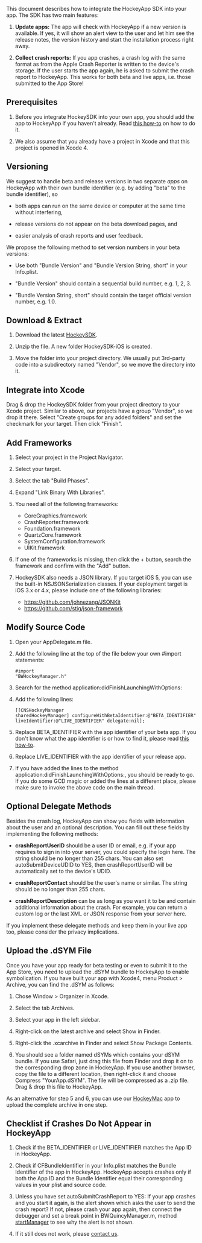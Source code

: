 This document describes how to integrate the HockeyApp SDK into your app. The SDK has two main features:

1. **Update apps:** The app will check with HockeyApp if a new version is available. If yes, it will show an alert view to the user and let him see the release notes, the version history and start the installation process right away. 

2. **Collect crash reports:** If you app crashes, a crash log with the same format as from the Apple Crash Reporter is written to the device's storage. If the user starts the app again, he is asked to submit the crash report to HockeyApp. This works for both beta and live apps, i.e. those submitted to the App Store!

## Prerequisites

1. Before you integrate HockeySDK into your own app, you should add the app to HockeyApp if you haven't already. Read [this how-to](http://support.hockeyapp.net/kb/how-tos/how-to-create-a-new-app) on how to do it.

2. We also assume that you already have a project in Xcode and that this project is opened in Xcode 4.

## Versioning

We suggest to handle beta and release versions in two separate *apps* on HockeyApp with their own bundle identifier (e.g. by adding "beta" to the bundle identifier), so

* both apps can run on the same device or computer at the same time without interfering,

* release versions do not appear on the beta download pages, and

* easier analysis of crash reports and user feedback.

We propose the following method to set version numbers in your beta versions:

* Use both "Bundle Version" and "Bundle Version String, short" in your Info.plist.

* "Bundle Version" should contain a sequential build number, e.g. 1, 2, 3.

* "Bundle Version String, short" should contain the target official version number, e.g. 1.0.

## Download & Extract

1. Download the latest [HockeySDK](https://github.com/codenauts/HockeySDK-iOS/downloads).

2. Unzip the file. A new folder HockeySDK-iOS is created.

3. Move the folder into your project directory. We usually put 3rd-party code into a subdirectory named "Vendor", so we move the directory into it.

## Integrate into Xcode

Drag & drop the HockeySDK folder from your project directory to your Xcode project. Similar to above, our projects have a group "Vendor", so we drop it there. Select "Create groups for any added folders" and set the checkmark for your target. Then click "Finish".

## Add Frameworks

1. Select your project in the Project Navigator.

2. Select your target.

3. Select the tab "Build Phases".

4. Expand "Link Binary With Libraries".

5. You need all of the following frameworks:

    * CoreGraphics.framework
    * CrashReporter.framework
    * Foundation.framework
    * QuartzCore.framework
    * SystemConfiguration.framework
    * UIKit.framework

6. If one of the frameworks is missing, then click the + button, search the framework and confirm with the "Add" button.

7. HockeySDK also needs a JSON library. If you target iOS 5, you can use the built-in NSJSONSerialization classes. If your deployment target is iOS 3.x or 4.x, please include one of the following libraries:

	* https://github.com/johnezang/JSONKit
	* https://github.com/stig/json-framework

## Modify Source Code

1. Open your AppDelegate.m file.

2. Add the following line at the top of the file below your own #import statements:<pre><code>#import "BWHockeyManager.h"</code></pre>

3. Search for the method application:didFinishLaunchingWithOptions:

4. Add the following lines:<pre><code>[[CNSHockeyManager sharedHockeyManager] configureWithBetaIdentifier:@"BETA_IDENTIFIER" 
                                                         liveIdentifier:@"LIVE_IDENTIFIER"
                                                               delegate:nil];</code></pre>
    
5. Replace BETA_IDENTIFIER with the app identifier of your beta app. If you don't know what the app identifier is or how to find it, please read [this how-to](http://support.hockeyapp.net/kb/how-tos/how-to-find-the-app-identifier). 

6. Replace LIVE_IDENTIFIER with the app identifier of your release app.

7. If you have added the lines to the method application:didFinishLaunchingWithOptions:, you should be ready to go. If you do some GCD magic or added the lines at a different place, please make sure to invoke the above code on the main thread. 

## Optional Delegate Methods

Besides the crash log, HockeyApp can show you fields with information about the user and an optional description. You can fill out these fields by implementing the following methods:

* **crashReportUserID** should be a user ID or email, e.g. if your app requires to sign in into your server, you could specify the login here. The string should be no longer than 255 chars. You can also set autoSubmitDeviceUDID to YES, then crashReportUserID will be automatically set to the device's UDID. 

* **crashReportContact** should be the user's name or similar. The string should be no longer than 255 chars.

* **crashReportDescription** can be as long as you want it to be and contain additional information about the 
crash. For example, you can return a custom log or the last XML or JSON response from your server here.

If you implement these delegate methods and keep them in your live app too, please consider the privacy implications.

## Upload the .dSYM File

Once you have your app ready for beta testing or even to submit it to the App Store, you need to upload the .dSYM bundle to HockeyApp to enable symbolication. If you have built your app with Xcode4, menu Product > Archive, you can find the .dSYM as follows:

1. Chose Window > Organizer in Xcode.

2. Select the tab Archives.

3. Select your app in the left sidebar.

4. Right-click on the latest archive and select Show in Finder.

5. Right-click the .xcarchive in Finder and select Show Package Contents. 

6. You should see a folder named dSYMs which contains your dSYM bundle. If you use Safari, just drag this file from Finder and drop it on to the corresponding drop zone in HockeyApp. If you use another browser, copy the file to a different location, then right-click it and choose Compress "YourApp.dSYM". The file will be compressed as a .zip file. Drag & drop this file to HockeyApp. 

As an alternative for step 5 and 6, you can use our [HockeyMac](https://github.com/codenauts/HockeyMac) app to upload the complete archive in one step.

## Checklist if Crashes Do Not Appear in HockeyApp

1. Check if the BETA_IDENTIFIER or LIVE_IDENTIFIER matches the App ID in HockeyApp.

2. Check if CFBundleIdentifier in your Info.plist matches the Bundle Identifier of the app in HockeyApp. HockeyApp accepts crashes only if both the App ID and the Bundle Identifier equal their corresponding values in your plist and source code.

3. Unless you have set autoSubmitCrashReport to YES: If your app crashes and you start it again, is the alert shown which asks the user to send the crash report? If not, please crash your app again, then connect the debugger and set a break point in BWQuincyManager.m, method [startManager](https://github.com/codenauts/HockeySDK-iOS/blob/develop/Classes/BWQuincyManager.m#L251) to see why the alert is not shown.

4. If it still does not work, please [contact us](http://support.hockeyapp.net/discussion/new).

